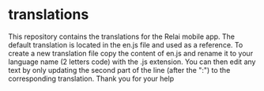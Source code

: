 # translations

This repository contains the translations for the Relai mobile app. The default translation is located in the en.js file and used as a reference. To create a new translation file copy the content of en.js and rename it to your language name (2 letters code) with the .js extension. You can then edit any text by only updating the second part of the line (after the ":") to the corresponding translation. Thank you for your help
